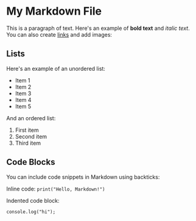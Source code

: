 # My Markdown File

This is a paragraph of text. Here's an example of **bold text** and _italic text_. You can also create [links](https://www.example.com) and add images:

## Lists

Here's an example of an unordered list:

- Item 1
- Item 2
- Item 3
- Item 4
- Item 5

And an ordered list:

1. First item
2. Second item
3. Third item

## Code Blocks

You can include code snippets in Markdown using backticks:

Inline code: `print("Hello, Markdown!")`

Indented code block:

```
console.log("hi");
```
